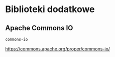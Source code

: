 Biblioteki dodatkowe
====================

## Apache Commons IO

``commons-io``

https://commons.apache.org/proper/commons-io/
